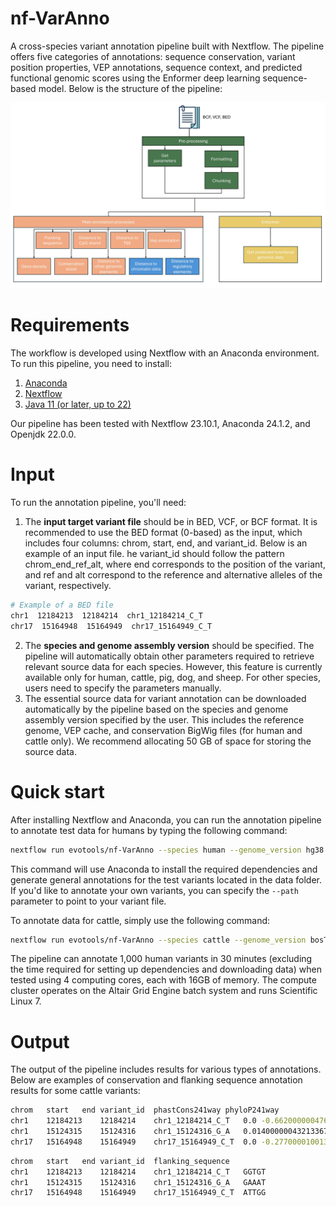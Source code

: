 # nf-VarAnno
A cross-species variant annotation pipeline built with Nextflow. The pipeline offers five categories of annotations: sequence conservation, variant position properties, VEP annotations, sequence context, and predicted functional genomic scores using the Enformer deep learning sequence-based model. Below is the structure of the pipeline:

![Pipeline structure](images/pipeline_structure.jpg)

# Requirements
The workflow is developed using Nextflow with an Anaconda environment. To run this pipeline, you need to install:
1. [Anaconda](https://www.anaconda.com/products/individual)
2. [Nextflow](https://www.nextflow.io/)
3. [Java 11 (or later, up to 22)](http://www.oracle.com/technetwork/java/javase/downloads/index.html)

Our pipeline has been tested with Nextflow 23.10.1, Anaconda 24.1.2, and Openjdk 22.0.0.

# Input
To run the annotation pipeline, you'll need:
1. The **input target variant file** should be in BED, VCF, or BCF format. It is recommended to use the BED format (0-based) as the input, which includes four columns: chrom, start, end, and variant_id. Below is an example of an input file. he variant_id should follow the pattern chrom_end_ref_alt, where end corresponds to the position of the variant, and ref and alt correspond to the reference and alternative alleles of the variant, respectively.
  ```bash
  # Example of a BED file
  chr1  12184213  12184214  chr1_12184214_C_T
  chr17  15164948  15164949  chr17_15164949_C_T
  ```
2. The **species and genome assembly version** should be specified. The pipeline will automatically obtain other parameters required to retrieve relevant source data for each species. However, this feature is currently available only for human, cattle, pig, dog, and sheep. For other species, users need to specify the parameters manually.
3. The essential source data for variant annotation can be downloaded automatically by the pipeline based on the species and genome assembly version specified by the user. This includes the reference genome, VEP cache, and conservation BigWig files (for human and cattle only). We recommend allocating 50 GB of space for storing the source data.

# Quick start
After installing Nextflow and Anaconda, you can run the annotation pipeline to annotate test data for humans by typing the following command:
```bash
nextflow run evotools/nf-VarAnno --species human --genome_version hg38
```
This command will use Anaconda to install the required dependencies and generate general annotations for the test variants located in the data folder. If you'd like to annotate your own variants, you can specify the `--path` parameter to point to your variant file. 

To annotate data for cattle, simply use the following command:
```bash
nextflow run evotools/nf-VarAnno --species cattle --genome_version bosTau9
```
The pipeline can annotate 1,000 human variants in 30 minutes (excluding the time required for setting up dependencies and downloading data) when tested using 4 computing cores, each with 16GB of memory. The compute cluster operates on the Altair Grid Engine batch system and runs Scientific Linux 7.

# Output
The output of the pipeline includes results for various types of annotations. Below are examples of conservation and flanking sequence annotation results for some cattle variants:
```bash
chrom	start	end	variant_id	phastCons241way	phyloP241way
chr1	12184213	12184214	chr1_12184214_C_T	0.0	-0.6620000004768372
chr1	15124315	15124316	chr1_15124316_G_A	0.014000000432133675	1.062000036239624
chr17	15164948	15164949	chr17_15164949_C_T	0.0	-0.2770000100135803
```
```bash
chrom	start	end	variant_id	flanking_sequence
chr1	12184213	12184214	chr1_12184214_C_T	GGTGT
chr1	15124315	15124316	chr1_15124316_G_A	GAAAT
chr17	15164948	15164949	chr17_15164949_C_T	ATTGG
```





